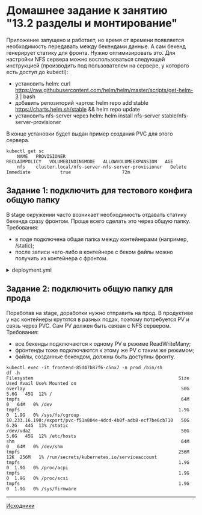# Домашнее задание к занятию "13.2 разделы и монтирование"

Приложение запущено и работает, но время от времени появляется необходимость передавать между бекендами данные. А сам бекенд генерирует статику для фронта. Нужно оптимизировать это.
Для настройки NFS сервера можно воспользоваться следующей инструкцией (производить под пользователем на сервере, у которого есть доступ до kubectl):

* установить helm: curl <https://raw.githubusercontent.com/helm/helm/master/scripts/get-helm-3> | bash
* добавить репозиторий чартов: helm repo add stable <https://charts.helm.sh/stable> && helm repo update
* установить nfs-server через helm: helm install nfs-server stable/nfs-server-provisioner

В конце установки будет выдан пример создания PVC для этого сервера.

```SHELL
kubectl get sc
    NAME   PROVISIONER                                       RECLAIMPOLICY   VOLUMEBINDINGMODE   ALLOWVOLUMEEXPANSION   AGE
    nfs    cluster.local/nfs-server-nfs-server-provisioner   Delete          Immediate           true                   72m
```

## Задание 1: подключить для тестового конфига общую папку

В stage окружении часто возникает необходимость отдавать статику бекенда сразу фронтом. Проще всего сделать это через общую папку. Требования:

* в поде подключена общая папка между контейнерами (например, /static);
* после записи чего-либо в контейнере с беком файлы можно получить из контейнера с фронтом.

<details>
<summary> deployment.yml </summary>

```YAML
---
apiVersion: apps/v1
kind: Deployment
metadata:
  labels:
    app: news
  name: news
  namespace: stage
spec:
  replicas: 1
  selector:
    matchLabels:
      app: news
  template:
    metadata:
      labels:
        app: news
    spec:
      containers:
        - image: boliwar/backend:latest
          name: backend
          env:
            - name: DATABASE_URL
              value: postgresql://postgres:postgres@postgres:5432/news
          ports:
            - containerPort: 9000
          volumeMounts:
            - mountPath: "/mp/cache"
              name: my-volume
          resources:
            limits:
              cpu: 200m
              memory: 256Mi
            requests:
              cpu: 100m
              memory: 128Mi
        
        - image: boliwar/frontend:latest
          name: frontend
          ports:
            - containerPort: 80
          env:
            - name: BASE_URL
              value: http://news:9000
          volumeMounts:
            - mountPath: "/static"
              name: my-volume
          resources:
            limits:
              cpu: 200m
              memory: 256Mi
            requests:
              cpu: 100m
              memory: 128Mi
      volumes:
        - name: my-volume
          emptyDir: {}
```

</details>

## Задание 2: подключить общую папку для прода

Поработав на stage, доработки нужно отправить на прод. В продуктиве у нас контейнеры крутятся в разных подах, поэтому потребуется PV и связь через PVC. Сам PV должен быть связан с NFS сервером. Требования:

* все бекенды подключаются к одному PV в режиме ReadWriteMany;
* фронтенды тоже подключаются к этому же PV с таким же режимом;
* файлы, созданные бекендом, должны быть доступны фронту.

```SHELL
kubectl exec -it frontend-85d47b87f6-c5nx7 -n prod /bin/sh
df -h
Filesystem                                                      Size  Used Avail Use% Mounted on
overlay                                                          50G  5.6G   45G  12% /
tmpfs                                                            64M     0   64M   0% /dev
tmpfs                                                           1.9G     0  1.9G   0% /sys/fs/cgroup
10.233.16.190:/export/pvc-f51a804e-4dcd-4b0f-adb8-ecf7be6cb710   50G  6.2G   44G  13% /static
/dev/vda2                                                        50G  5.6G   45G  12% /etc/hosts
shm                                                              64M     0   64M   0% /dev/shm
tmpfs                                                           256M   12K  256M   1% /run/secrets/kubernetes.io/serviceaccount
tmpfs                                                           1.9G     0  1.9G   0% /proc/acpi
tmpfs                                                           1.9G     0  1.9G   0% /proc/scsi
tmpfs                                                           1.9G     0  1.9G   0% /sys/firmware
```

---

[Исходники](https://github.com/dimsunv/devops-netology/tree/13-kubernetes-config-02-mounts)

